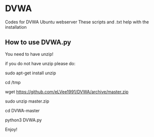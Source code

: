 # DVWA
Codes for DVWA Ubuntu webserver
These scripts and .txt help with the installation


## How to use DVWA.py
You need to have unzip!

if you do not have unzip please do:

sudo apt-get install unzip


cd /tmp

wget https://github.com/eLVee1991/DVWA/archive/master.zip

sudo unzip master.zip

cd DVWA-master

python3 DVWA.py

Enjoy!


